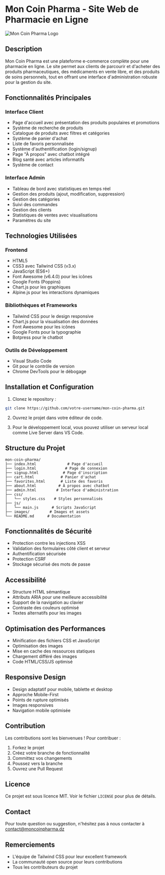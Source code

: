 # Mon Coin Pharma - Site Web de Pharmacie en Ligne

![Mon Coin Pharma Logo](images/logo.png)

## Description
Mon Coin Pharma est une plateforme e-commerce complète pour une pharmacie en ligne. Le site permet aux clients de parcourir et d'acheter des produits pharmaceutiques, des médicaments en vente libre, et des produits de soins personnels, tout en offrant une interface d'administration robuste pour la gestion du site.

## Fonctionnalités Principales

### Interface Client
- Page d'accueil avec présentation des produits populaires et promotions
- Système de recherche de produits
- Catalogue de produits avec filtres et catégories
- Système de panier d'achat
- Liste de favoris personnalisée
- Système d'authentification (login/signup)
- Page "À propos" avec chatbot intégré
- Blog santé avec articles informatifs
- Système de contact

### Interface Admin
- Tableau de bord avec statistiques en temps réel
- Gestion des produits (ajout, modification, suppression)
- Gestion des catégories
- Suivi des commandes
- Gestion des clients
- Statistiques de ventes avec visualisations
- Paramètres du site

## Technologies Utilisées

### Frontend
- HTML5
- CSS3 avec Tailwind CSS (v3.x)
- JavaScript (ES6+)
- Font Awesome (v6.4.0) pour les icônes
- Google Fonts (Poppins)
- Chart.js pour les graphiques
- Alpine.js pour les interactions dynamiques

### Bibliothèques et Frameworks
- Tailwind CSS pour le design responsive
- Chart.js pour la visualisation des données
- Font Awesome pour les icônes
- Google Fonts pour la typographie
- Botpress pour le chatbot

### Outils de Développement
- Visual Studio Code
- Git pour le contrôle de version
- Chrome DevTools pour le débogage

## Installation et Configuration

1. Clonez le repository :
```bash
git clone https://github.com/votre-username/mon-coin-pharma.git
```

2. Ouvrez le projet dans votre éditeur de code.

3. Pour le développement local, vous pouvez utiliser un serveur local comme Live Server dans VS Code.

## Structure du Projet

```
mon-coin-pharma/
├── index.html              # Page d'accueil
├── login.html             # Page de connexion
├── signup.html           # Page d'inscription
├── cart.html            # Panier d'achat
├── favorites.html       # Liste des favoris
├── about.html          # À propos avec chatbot
├── admin.html         # Interface d'administration
├── css/
│   └── styles.css    # Styles personnalisés
├── js/
│   └── main.js      # Scripts JavaScript
├── images/         # Images et assets
└── README.md      # Documentation
```

## Fonctionnalités de Sécurité
- Protection contre les injections XSS
- Validation des formulaires côté client et serveur
- Authentification sécurisée
- Protection CSRF
- Stockage sécurisé des mots de passe

## Accessibilité
- Structure HTML sémantique
- Attributs ARIA pour une meilleure accessibilité
- Support de la navigation au clavier
- Contraste des couleurs optimisé
- Textes alternatifs pour les images

## Optimisation des Performances
- Minification des fichiers CSS et JavaScript
- Optimisation des images
- Mise en cache des ressources statiques
- Chargement différé des images
- Code HTML/CSS/JS optimisé

## Responsive Design
- Design adaptatif pour mobile, tablette et desktop
- Approche Mobile-First
- Points de rupture optimisés
- Images responsives
- Navigation mobile optimisée

## Contribution
Les contributions sont les bienvenues ! Pour contribuer :

1. Forkez le projet
2. Créez votre branche de fonctionnalité
3. Committez vos changements
4. Poussez vers la branche
5. Ouvrez une Pull Request

## Licence
Ce projet est sous licence MIT. Voir le fichier `LICENSE` pour plus de détails.

## Contact
Pour toute question ou suggestion, n'hésitez pas à nous contacter à contact@moncoinpharma.dz

## Remerciements
- L'équipe de Tailwind CSS pour leur excellent framework
- La communauté open source pour leurs contributions
- Tous les contributeurs du projet 